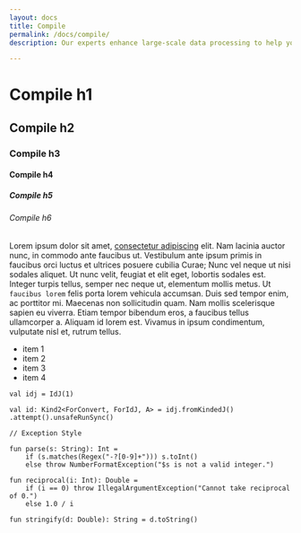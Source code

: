 ```yaml
---
layout: docs
title: Compile
permalink: /docs/compile/
description: Our experts enhance large-scale data processing to help your team handle Big Data, increase productivity and speed so you can focus on deriving real value from your data.

---
```


# Compile h1
## Compile h2
### Compile h3
#### Compile h4
##### Compile h5
###### Compile h6

Lorem ipsum dolor sit amet, [consectetur adipiscing](#) elit. Nam lacinia auctor nunc, in commodo ante faucibus ut. Vestibulum ante ipsum primis in faucibus orci luctus et ultrices posuere cubilia Curae; Nunc vel neque ut nisi sodales aliquet. Ut nunc velit, feugiat et elit eget, lobortis sodales est. Integer turpis tellus, semper nec neque ut, elementum mollis metus. Ut `faucibus lorem` felis porta lorem vehicula accumsan. Duis sed tempor enim, ac porttitor mi. Maecenas non sollicitudin quam. Nam mollis scelerisque sapien eu viverra. Etiam tempor bibendum eros, a faucibus tellus ullamcorper a. Aliquam id lorem est. Vivamus in ipsum condimentum, vulputate nisl et, rutrum tellus.

- item 1
- item 2
- item 3
- item 4

```kotlin:ank
val idj = IdJ(1)

val id: Kind2<ForConvert, ForIdJ, A> = idj.fromKindedJ()
.attempt().unsafeRunSync()
```

```kotlin:ank:silent
// Exception Style

fun parse(s: String): Int =
    if (s.matches(Regex("-?[0-9]+"))) s.toInt()
    else throw NumberFormatException("$s is not a valid integer.")

fun reciprocal(i: Int): Double =
    if (i == 0) throw IllegalArgumentException("Cannot take reciprocal of 0.")
    else 1.0 / i

fun stringify(d: Double): String = d.toString()
```